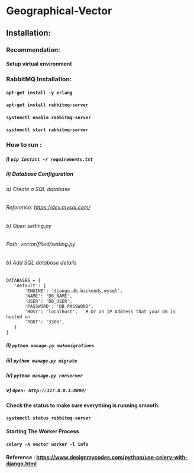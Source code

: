 # Geographical-Vector

## Installation:

### Recommendation:

#### Setup virtual environment

### RabbitMQ Installation:

#### `apt-get install -y erlang`

#### `apt-get install rabbitmq-server`

#### `systemctl enable rabbitmq-server`

#### `systemctl start rabbitmq-server`

### How to run :

##### i) `pip install -r requirements.txt`

##### ii) Database Configuration
###### a) Create a SQL database
###### Reference: https://dev.mysql.com/
###### b) Open setting.py 
###### Path: vector/filled/setting.py
###### b) Add SQL database details

 ```
 DATABASES = {
    'default': {
        'ENGINE': 'django.db.backends.mysql', 
        'NAME': 'DB_NAME',
        'USER': 'DB_USER',
        'PASSWORD': 'DB_PASSWORD',
        'HOST': 'localhost',   # Or an IP Address that your DB is hosted on
        'PORT': '3306',
    }
}
```

##### ii) `python manage.py makemigrations`

##### iii) `python manage.py migrate`

##### iv) `python manage.py runserver`

##### v) `Open: http://127.0.0.1:8000/ `

#### Check the status to make sure everything is running smooth:

#### `systemctl status rabbitmq-server`

#### Starting The Worker Process

#### `celery -A vector worker -l info`

#### Reference : https://www.designmycodes.com/python/use-celery-with-django.html
